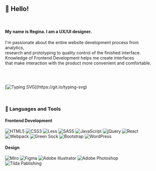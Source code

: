 ## 👋 Hello! 
<br>

#### My name is Regina. I am a UX/UI designer.

I'm passionate about the entire website development process from analytics, <br> research and prototyping to quality control of the finished interface. <br> Knowledge of Frontend Development helps me create interfaces <br> that make interaction with the product more convenient and comfortable.

<br>
<br>


[![Typing SVG](https://readme-typing-svg.herokuapp.com?font=Segoe+UI&size=20&pause=1000&color=B4BEC4F0&width=438&lines=Welcome+to+my+GitHub+profile!)](https://git.io/typing-svg)

<br>


### :radio_button: Languages and Tools 

#### Frontend Development
  ![HTML5](https://img.shields.io/badge/html5-%23E34F26.svg?style=for-the-badge&logo=html5&logoColor=white)
  ![CSS3](https://img.shields.io/badge/css3-%231572B6.svg?style=for-the-badge&logo=css3&logoColor=white)
  ![Less](https://img.shields.io/badge/less-2B4C80?style=for-the-badge&logo=less&logoColor=white)
  ![SASS](https://img.shields.io/badge/SASS-hotpink.svg?style=for-the-badge&logo=SASS&logoColor=white)
  ![JavaScript](https://img.shields.io/badge/javascript-%23323330.svg?style=for-the-badge&logo=javascript&logoColor=%23F7DF1E)
  ![jQuery](https://img.shields.io/badge/jQuery-0769AD.svg?style=for-the-badge&logo=jQuery&logoColor=white)
  ![React](https://img.shields.io/badge/react-%2320232a.svg?style=for-the-badge&logo=react&logoColor=%2361DAFB)
  <br>
  ![Webpack](https://img.shields.io/badge/Webpack-8DD6F9.svg?style=for-the-badge&logo=Webpack&logoColor=black)
  ![Green Sock](https://img.shields.io/badge/green%20sock-88CE02?style=for-the-badge&logo=greensock&logoColor=white)
  ![Bootstrap](https://img.shields.io/badge/bootstrap-%23563D7C.svg?style=for-the-badge&logo=bootstrap&logoColor=white)
  ![WordPress](https://img.shields.io/badge/WordPress-%23117AC9.svg?style=for-the-badge&logo=WordPress&logoColor=white)
  <br>
  #### Design
  ![Miro](https://img.shields.io/badge/Miro-050038.svg?style=for-the-badge&logo=Miro&logoColor=white)
  ![Figma](https://img.shields.io/badge/figma-%23F24E1E.svg?style=for-the-badge&logo=figma&logoColor=white)
  ![Adobe Illustrator](https://img.shields.io/badge/Adobe%20Illustrator-FF9A00.svg?style=for-the-badge&logo=Adobe-Illustrator&logoColor=white)
  ![Adobe Photoshop](https://img.shields.io/badge/adobe%20photoshop-%2331A8FF.svg?style=for-the-badge&logo=adobe%20photoshop&logoColor=white)
  <br>
  ![Tilda Pablishing](https://img.shields.io/badge/Tilda%20Publishing-FFA282.svg?style=for-the-badge&logo=Tilda-Publishing&logoColor=black)




